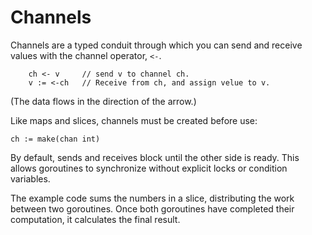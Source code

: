 # Channels

Channels are a typed conduit through which you can send and receive
values with the channel operator, `<-`.

```
    ch <- v     // send v to channel ch.
    v := <-ch   // Receive from ch, and assign velue to v.
```

(The data flows in the direction of the arrow.)

Like maps and slices, channels must be created before use:

```
ch := make(chan int)
```

By default, sends and receives block until the other side is ready. This
allows goroutines to synchronize without explicit locks or condition variables.

The example code sums the numbers in a slice, distributing the work between
two goroutines. Once both goroutines have completed their computation,
it calculates the final result.
